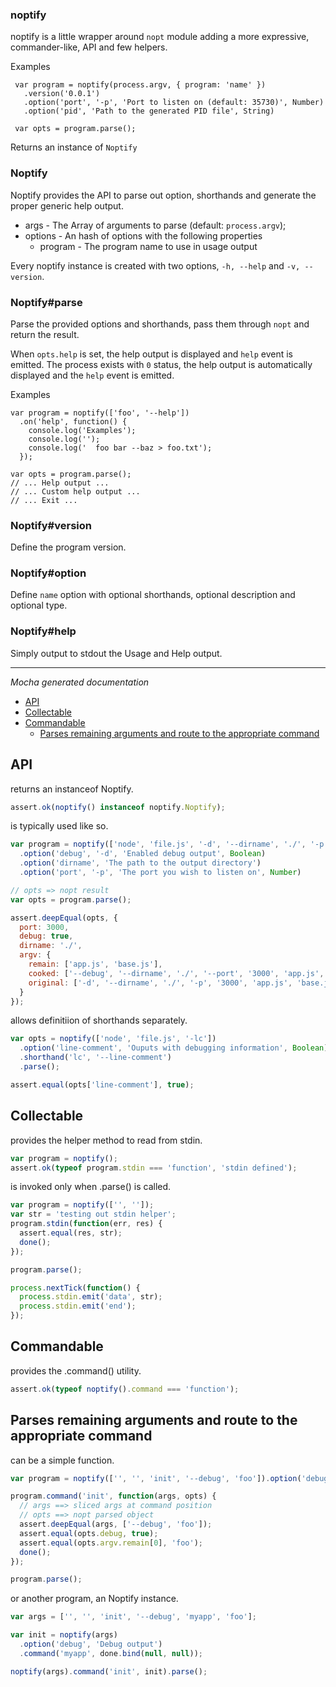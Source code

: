 ### noptify

noptify is a little wrapper around `nopt` module adding a more expressive,
commander-like, API and few helpers.

Examples

     var program = noptify(process.argv, { program: 'name' })
       .version('0.0.1')
       .option('port', '-p', 'Port to listen on (default: 35730)', Number)
       .option('pid', 'Path to the generated PID file', String)

     var opts = program.parse();

Returns an instance of `Noptify`

### Noptify

Noptify provides the API to parse out option, shorthands and generate the
proper generic help output.

- args     - The Array of arguments to parse (default: `process.argv`);
- options  - An hash of options with the following properties
  - program - The program name to use in usage output

Every noptify instance is created with two options, `-h, --help` and `-v,
--version`.

### Noptify#parse

Parse the provided options and shorthands, pass them through `nopt` and
return the result.

When `opts.help` is set, the help output is displayed and `help`
event is emitted. The process exists with `0` status, the help output is
automatically displayed and the `help` event is emitted.

Examples

    var program = noptify(['foo', '--help'])
      .on('help', function() {
        console.log('Examples');
        console.log('');
        console.log('  foo bar --baz > foo.txt');
      });

    var opts = program.parse();
    // ... Help output ...
    // ... Custom help output ...
    // ... Exit ...



### Noptify#version

Define the program version.

### Noptify#option

Define `name` option with optional shorthands, optional description and optional type.

### Noptify#help

Simply output to stdout the Usage and Help output.

---

*Mocha generated documentation*

- [API](#api)
- [Collectable](#collectable)
- [Commandable](#commandable)
  - [Parses remaining arguments and route to the appropriate command](#commandable-parses-remaining-arguments-and-route-to-the-appropriate-command)

<a name=""></a>

<a name="api"></a>
## API
returns an instanceof Noptify.

```js
assert.ok(noptify() instanceof noptify.Noptify);
```

is typically used like so.

```js
var program = noptify(['node', 'file.js', '-d', '--dirname', './', '-p', '3000', 'app.js', 'base.js'])
  .option('debug', '-d', 'Enabled debug output', Boolean)
  .option('dirname', 'The path to the output directory')
  .option('port', '-p', 'The port you wish to listen on', Number)

// opts => nopt result
var opts = program.parse();

assert.deepEqual(opts, {
  port: 3000,
  debug: true,
  dirname: './',
  argv: {
    remain: ['app.js', 'base.js'],
    cooked: ['--debug', '--dirname', './', '--port', '3000', 'app.js', 'base.js'],
    original: ['-d', '--dirname', './', '-p', '3000', 'app.js', 'base.js']
  }
});
```

allows definitiion of shorthands separately.

```js
var opts = noptify(['node', 'file.js', '-lc'])
  .option('line-comment', 'Ouputs with debugging information', Boolean)
  .shorthand('lc', '--line-comment')
  .parse();

assert.equal(opts['line-comment'], true);
```

<a name="collectable"></a>
## Collectable
provides the helper method to read from stdin.

```js
var program = noptify();
assert.ok(typeof program.stdin === 'function', 'stdin defined');
```

is invoked only when .parse() is called.

```js
var program = noptify(['', '']);
var str = 'testing out stdin helper';
program.stdin(function(err, res) {
  assert.equal(res, str);
  done();
});

program.parse();

process.nextTick(function() {
  process.stdin.emit('data', str);
  process.stdin.emit('end');
});
```

<a name="commandable"></a>
## Commandable
provides the .command() utility.

```js
assert.ok(typeof noptify().command === 'function');
```

<a name="commandable-parses-remaining-arguments-and-route-to-the-appropriate-command"></a>
## Parses remaining arguments and route to the appropriate command
can be a simple function.

```js
var program = noptify(['', '', 'init', '--debug', 'foo']).option('debug', 'an option');

program.command('init', function(args, opts) {
  // args ==> sliced args at command position
  // opts ==> nopt parsed object
  assert.deepEqual(args, ['--debug', 'foo']);
  assert.equal(opts.debug, true);
  assert.equal(opts.argv.remain[0], 'foo');
  done();
});

program.parse();
```

or another program, an Noptify instance.

```js
var args = ['', '', 'init', '--debug', 'myapp', 'foo'];

var init = noptify(args)
  .option('debug', 'Debug output')
  .command('myapp', done.bind(null, null));

noptify(args).command('init', init).parse();
```

